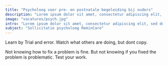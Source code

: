 ```yaml
---
title: "Psycholoog voor pre- en postnatale begeleiding bij ouders"
description: "Lorem ipsum dolor sit amet, consectetur adipiscing elit, sed do eiusmod tempor incididunt ut labore et dolore magna aliqua."
image: "vacatures/psych.jpg"
intro: "Lorem ipsum dolor sit amet, consectetur adipiscing elit, sed do eiusmod tempor incididunt ut labore et dolore magna aliqua. Ut enim ad minim veniam, quis nostrud exercitation ullamco laboris nisi ut aliquip ex ea commodo consequat."
subject: "Sollicitatie psycholoog ReminCare"
---
```


Learn by Trial and error. Watch what others are doing, but dont copy.

Not knowing how to fix a problem is fine. But not knowing if you fixed the
problem is problematic. Test your work.
